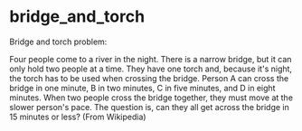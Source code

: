 bridge_and_torch
================

Bridge and torch problem:

Four people come to a river in the night. 
There is a narrow bridge, but it can only hold two people at a time. 
They have one torch and, because it's night, the torch has to be used 
when crossing the bridge. Person A can cross the bridge in one minute, 
B in two minutes, C in five minutes, and D in eight minutes. 
When two people cross the bridge together, they must move at the 
slower person's pace. The question is, can they all get across 
the bridge in 15 minutes or less? (From Wikipedia)
